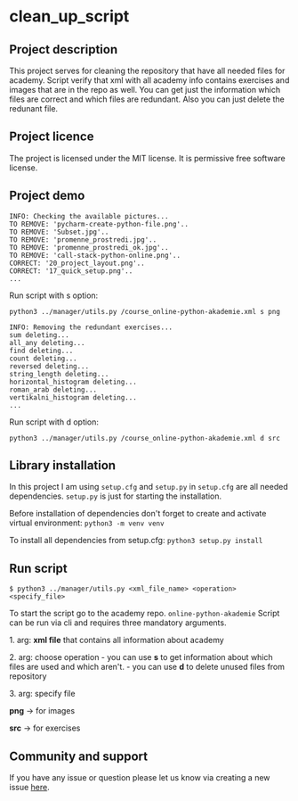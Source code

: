 # clean_up_script

## Project description
This project serves for cleaning the repository that have all needed files for academy. Script verify that xml with all academy info contains exercises and images that are in the repo as well. You can get just the information which files are correct and which files are redundant. Also you can just delete the redunant file.

## Project licence
The project is licensed under the MIT license. It is permissive free software license.

## Project demo
<pre><code>INFO: Checking the available pictures...
TO REMOVE: 'pycharm-create-python-file.png'..
TO REMOVE: 'Subset.jpg'..
TO REMOVE: 'promenne_prostredi.jpg'..
TO REMOVE: 'promenne_prostredi_ok.jpg'..
TO REMOVE: 'call-stack-python-online.png'..
CORRECT: '20_project_layout.png'..
CORRECT: '17_quick_setup.png'..
...
</code></pre>

<p>Run script with s option:</p>
<p><code>python3 ../manager/utils.py /course_online-python-akademie.xml s png</code></p>

<pre><code>INFO: Removing the redundant exercises...
sum deleting...
all_any deleting...
find deleting...
count deleting...
reversed deleting...
string_length deleting...
horizontal_histogram deleting...
roman_arab deleting...
vertikalni_histogram deleting...
...
</code></pre>

<p>Run script with d option:</p>
<p><code>python3 ../manager/utils.py /course_online-python-akademie.xml d src</code></p>

## Library installation
In this project I am using <code>setup.cfg</code> and <code>setup.py</code> in <code>setup.cfg</code> are all needed dependencies. <code>setup.py</code> is just for starting the installation.
<p>Before installation of dependencies don't forget to create and activate virtual environment: <code>python3 -m venv venv</code></p>
<p>To install all dependencies from setup.cfg: <code>python3 setup.py install</code></p>

## Run script
```$ python3 ../manager/utils.py <xml_file_name> <operation> <specify_file>```

<p>To start the script go to the academy repo. <code>online-python-akademie</code> Script can be run via cli and requires three mandatory arguments.</p>
<p>1. arg: <strong>xml file</strong> that contains all information about academy</p>
<p>2. arg: choose operation
    - you can use <strong>s</strong> to get information about which files are used and which aren't.
    - you can use <strong>d</strong> to delete unused files from repository
</p>
<p>3. arg: specify file
    <p><strong>png</strong> -> for images</p>
    <p><strong>src</strong> -> for exercises</p>
</p>

## Community and support
If you have any issue or question please let us know via creating a new issue [here](https://github.com/Rennud/clean_up_script/issues).

